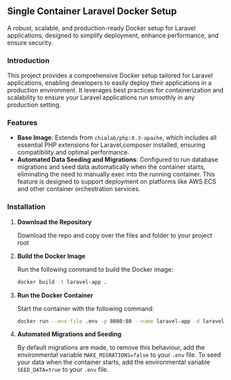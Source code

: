 
## Single Container Laravel Docker Setup

A robust, scalable, and production-ready Docker setup for Laravel applications, designed to simplify deployment, enhance performance, and ensure security.

### Introduction

This project provides a comprehensive Docker setup tailored for Laravel applications, enabling developers to easily deploy their applications in a production environment. It leverages best practices for containerization and scalability to ensure your Laravel applications run smoothly in any production setting.

### Features

- **Base Image**: Extends from `chialab/php:8.3-apache`, which includes all essential PHP extensions for Laravel,composer installed, ensuring compatibility and optimal performance.
- **Automated Data Seeding and Migrations**: Configured to run database migrations and seed data automatically when the container starts, eliminating the need to manually exec into the running container. This feature is designed to support deployment on platforms like AWS ECS and other container orchestration services.

### Installation

1. **Download the Repository**

    Download the repo and copy over the files and folder to your project root


2. **Build the Docker Image**

   Run the following command to build the Docker image:

   ```bash
   docker build -t laravel-app .
   ```

3. **Run the Docker Container**

   Start the container with the following command:

   ```bash
   docker run --env-file .env -p 8080:80 --name laravel-app -d laravel-app
   ```

4. **Automated Migrations and Seeding**

    By default migrations are made, to remove this behaviour, add the environmental variable `MAKE_MIGRATIONS=false` to your `.env` file.
    To seed your data when the container starts, add the environmental variable `SEED_DATA=true` to your `.env` file. 

